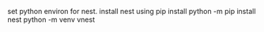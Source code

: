 set python environ for nest.
install nest using pip install
python -m pip install nest
python -m venv vnest
